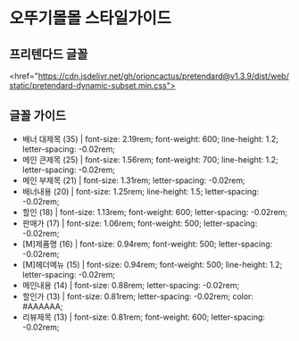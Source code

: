 # 오뚜기몰몰 스타일가이드
## 프리텐다드 글꼴
<href="https://cdn.jsdelivr.net/gh/orioncactus/pretendard@v1.3.9/dist/web/static/pretendard-dynamic-subset.min.css">
## 글꼴 가이드
* 배너 대제목 (35) | font-size: 2.19rem; font-weight: 600; line-height: 1.2; letter-spacing: -0.02rem;
* 메인 큰제목 (25) | font-size: 1.56rem; font-weight: 700; line-height: 1.2; letter-spacing: -0.02rem;
* 메인 부제목 (21) | font-size: 1.31rem; letter-spacing: -0.02rem;
* 배너내용 (20) | font-size: 1.25rem; line-height: 1.5; letter-spacing: -0.02rem;
* 할인 (18) | font-size: 1.13rem; font-weight: 600; letter-spacing: -0.02rem;
* 판매가 (17) | font-size: 1.06rem; font-weight: 500; letter-spacing: -0.02rem;
* [M]제품명 (16) | font-size: 0.94rem; font-weight: 500; letter-spacing: -0.02rem;
* [M]헤더메뉴 (15) | font-size: 0.94rem; font-weight: 500; line-height: 1.2; letter-spacing: -0.02rem;
* 메인내용 (14) | font-size: 0.88rem; letter-spacing: -0.02rem;
* 할인가 (13) | font-size: 0.81rem; letter-spacing: -0.02rem; color: #AAAAAA;
* 리뷰제목 (13) | font-size: 0.81rem; font-weight: 600; letter-spacing: -0.02rem;